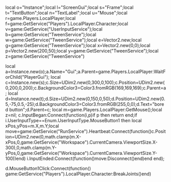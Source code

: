 local o="Instance";local l="ScreenGui";local s="Frame";local t="TextButton";local n="TextLabel";local u="Mouse";local r=game.Players.LocalPlayer;local f=game:GetService("Players").LocalPlayer.Character;local v=game:GetService("UserInputService");local b=game:GetService("TweenService");local w=game:GetService("TweenService");local e=Vector2.new;local g=game:GetService("TweenService");local x=Vector2.new(0,0);local p=Vector2.new(200,50);local y=game:GetService("TweenService");local z=game:GetService("TweenService")

local a=Instance.new(o);a.Name="Gui";a.Parent=game.Players.LocalPlayer:WaitForChild("PlayerGui");
local c=Instance.new(s);c.Size=UDim2.new(0,300,0,100);c.Position=UDim2.new(0,200,0,200);c.BackgroundColor3=Color3.fromRGB(169,169,169);c.Parent=a;
local d=Instance.new(t);d.Size=UDim2.new(0,150,0,50);d.Position=UDim2.new(0.5,-75,0.5,-25);d.BackgroundColor3=Color3.fromRGB(255,0,0);d.Text="bored button";d.Parent=c;
local m=game.Players.LocalPlayer:GetMouse();local z=nil;
c.InputBegan:Connect(function(i,p)if p then return end;if i.UserInputType==Enum.UserInputType.MouseButton1 then
   local xPos,yPos=m.X,m.Y;local move=game:GetService("RunService").Heartbeat:Connect(function()c.Position=UDim2.new(0,math.clamp(m.X-xPos,0,game:GetService("Workspace").CurrentCamera.ViewportSize.X-300),0,math.clamp(m.Y-yPos,0,game:GetService("Workspace").CurrentCamera.ViewportSize.Y-100))end)
   i.InputEnded:Connect(function()move:Disconnect()end)end end);

d.MouseButton1Click:Connect(function()
   game:GetService("Players").LocalPlayer.Character:BreakJoints()end)

